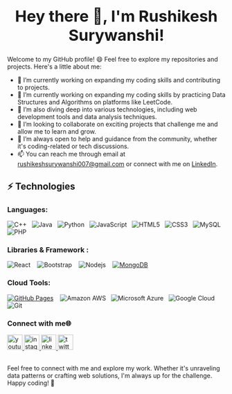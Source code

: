 
<!--
**rushikesh05/rushikesh05** is a ✨ _special_ ✨ repository because its `README.md` (this file) appears on your GitHub profile.

Here are some ideas to get you started:

- 🔭 I’m currently working on ...
- 🌱 I’m currently learning ...
- 👯 I’m looking to collaborate on ...
- 🤔 I’m looking for help with ...
- 💬 Ask me about ...
- 📫 How to reach me: ...
- 😄 Pronouns: ...
- ⚡ Fun fact: ...
-->

<div style="text-align: center;">
  <h1 style="font-size: 36px; font-weight: bold;">
    <span style="display: inline-block; animation: pulse 1.5s infinite;">Hey there 👋, I'm Rushikesh Surywanshi!</span>
  </h1>
</div>



Welcome to my GitHub profile! 😄 Feel free to explore my repositories and projects. Here's a little about me:

- 🔭 I’m currently working on expanding my coding skills and contributing to  projects.
- 🔭 I’m currently working on expanding my coding skills by practicing Data Structures and Algorithms on platforms like LeetCode.
- 🌱 I’m also diving deep into various technologies, including web development tools and data analysis techniques.
- 👯 I’m looking to collaborate on exciting projects that challenge me and allow me to learn and grow.
- 🤔 I’m always open to help and guidance from the community, whether it's coding-related or tech discussions.
- 📫 You can reach me through email at [rushikeshsurywanshi007@gmail.com](mailto:rushikeshsurywanshi007@gmail.com) or connect with me on [LinkedIn](https://www.linkedin.com/in/rushikesh-surywanshi/).


## ⚡ Technologies

### Languages:

![C++](https://img.shields.io/badge/-C++-00599C?style=flat-square&logo=c)&nbsp;&nbsp;
![Java](https://img.shields.io/badge/-Java-E34A86?style=flat-square&logo=openjdk)&nbsp;&nbsp;
![Python](https://img.shields.io/badge/-Python-black?style=flat-square&logo=Python)&nbsp;&nbsp;
![JavaScript](https://img.shields.io/badge/-JavaScript-black?style=flat-square&logo=javascript)&nbsp;&nbsp;
![HTML5](https://img.shields.io/badge/-HTML5-E34F26?style=flat-square&logo=html5&logoColor=white)&nbsp;&nbsp;
![CSS3](https://img.shields.io/badge/-CSS3-1572B6?style=flat-square&logo=css3)&nbsp;&nbsp;
![MySQL](https://img.shields.io/badge/-MySQL-black?style=flat-square&logo=mysql)&nbsp;&nbsp;
![PHP](https://img.shields.io/badge/-PHP-Gray?style=flat-square&logo=php)


### Libraries & Framework :

![React](https://img.shields.io/badge/-React-black?style=flat-square&logo=react) &nbsp;&nbsp;
![Bootstrap](https://img.shields.io/badge/-Bootstrap-563D7C?style=flat-square&logo=bootstrap) &nbsp;&nbsp;
![Nodejs](https://img.shields.io/badge/-Nodejs-black?style=flat-square&logo=Node.js) &nbsp;&nbsp;
<a href="#"><img alt="MongoDB" src ="https://img.shields.io/badge/MongoDB-%234ea94b.svg?logo=mongodb&logoColor=white"></a>

### Cloud Tools:

<a href="#"><img alt="GitHub Pages" src="https://img.shields.io/badge/GitHub%20Pages-%23327FC7.svg?logo=github&logoColor=white"></a> &nbsp;&nbsp;
![Amazon AWS](https://img.shields.io/badge/Amazon%20AWS-232F3E?style=flat-square&logo=amazon-aws)&nbsp;&nbsp;
![Microsoft Azure](https://img.shields.io/badge/Microsoft%20Azure-232F7E?style=flat-square&logo=microsoft-azure)&nbsp;&nbsp;
![Google Cloud](https://img.shields.io/badge/Google%20Cloud-black?style=flat-square&logo=google-cloud)&nbsp;&nbsp;
![Git](https://img.shields.io/badge/-Git-black?style=flat-square&logo=git)&nbsp;&nbsp;



### Connect with me🌐
<div align="left">
  <a href="https://www.youtube.com/c/RushikeshSuryawanshi" target="_blank">
    <img src="https://img.shields.io/static/v1?message=Youtube&logo=youtube&label=&color=FF0000&logoColor=white&labelColor=&style=for-the-badge" height="35" alt="youtube logo"  />
  </a>
  <a href="https://www.instagram.com/thenameisrushi07/" target="_blank">
    <img src="https://img.shields.io/static/v1?message=Instagram&logo=instagram&label=&color=E4405F&logoColor=white&labelColor=&style=for-the-badge" height="35" alt="instagram logo"  />
  </a>
  <a href="Nishitbaria@gmail.com" target="_blank">
  <a href="https://www.linkedin.com/in/rushikesh-surywanshi/" target="_blank">
    <img src="https://img.shields.io/static/v1?message=LinkedIn&logo=linkedin&label=&color=0077B5&logoColor=white&labelColor=&style=for-the-badge" height="35" alt="linkedin logo"  />
  </a>
  <a href="https://twitter.com/Nishitbaria1" target="_blank">
    <img src="https://img.shields.io/static/v1?message=Twitter&logo=twitter&label=&color=1DA1F2&logoColor=white&labelColor=&style=for-the-badge" height="35" alt="twitter logo"  />
  </a>
</div>


<br>

  
Feel free to connect with me and explore my work. Whether it's unraveling data patterns or crafting web solutions, I'm always up for the challenge. Happy coding! 🚀



